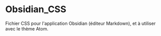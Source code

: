 # Obsidian_CSS
Fichier CSS pour l'application Obsidian (éditeur Markdown), et à utiliser avec le thème Atom.
